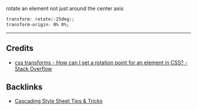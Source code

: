 rotate an element not just around the center axis

```css
transform: rotate(-25deg);
transform-origin: 0% 0%;
```

---
## Credits
- [css transforms - How can I set a rotation point for an element in CSS? - Stack Overflow](https://stackoverflow.com/questions/6652476/how-can-i-set-a-rotation-point-for-an-element-in-css)

## Backlinks
- [Cascading Style Sheet Tips & Tricks](📁developer/CSS/Cascading%20Style%20Sheet%20Tips%20&%20Tricks.md)
